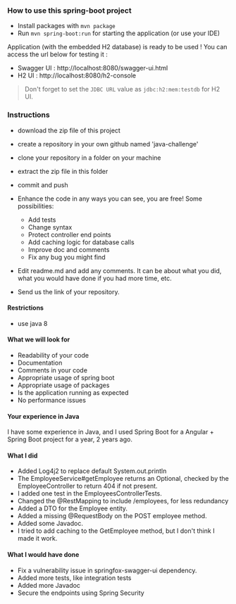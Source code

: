 ### How to use this spring-boot project

- Install packages with `mvn package`
- Run `mvn spring-boot:run` for starting the application (or use your IDE)

Application (with the embedded H2 database) is ready to be used ! You can access the url below for testing it :

- Swagger UI : http://localhost:8080/swagger-ui.html
- H2 UI : http://localhost:8080/h2-console

> Don't forget to set the `JDBC URL` value as `jdbc:h2:mem:testdb` for H2 UI.



### Instructions

- download the zip file of this project
- create a repository in your own github named 'java-challenge'
- clone your repository in a folder on your machine
- extract the zip file in this folder
- commit and push

- Enhance the code in any ways you can see, you are free! Some possibilities:
  - Add tests
  - Change syntax
  - Protect controller end points
  - Add caching logic for database calls
  - Improve doc and comments
  - Fix any bug you might find
- Edit readme.md and add any comments. It can be about what you did, what you would have done if you had more time, etc.
- Send us the link of your repository.

#### Restrictions
- use java 8


#### What we will look for
- Readability of your code
- Documentation
- Comments in your code 
- Appropriate usage of spring boot
- Appropriate usage of packages
- Is the application running as expected
- No performance issues

#### Your experience in Java

I have some experience in Java, and I used Spring Boot for a Angular + Spring Boot project for a year, 2 years ago.

#### What I did

- Added Log4j2 to replace default System.out.println
- The EmployeeService#getEmployee returns an Optional<Employee>, checked by the EmployeeController to return 404 if not present.
- I added one test in the EmployeesControllerTests.
- Changed the @RestMapping to include /employees, for less redundancy
- Added a DTO for the Employee entity. 
- Added a missing @RequestBody on the POST employee method.
- Added some Javadoc.
- I tried to add caching to the GetEmployee method, but I don't think I made it work.

#### What I would have done

- Fix a vulnerability issue in springfox-swagger-ui dependency.
- Added more tests, like integration tests
- Added more Javadoc
- Secure the endpoints using Spring Security